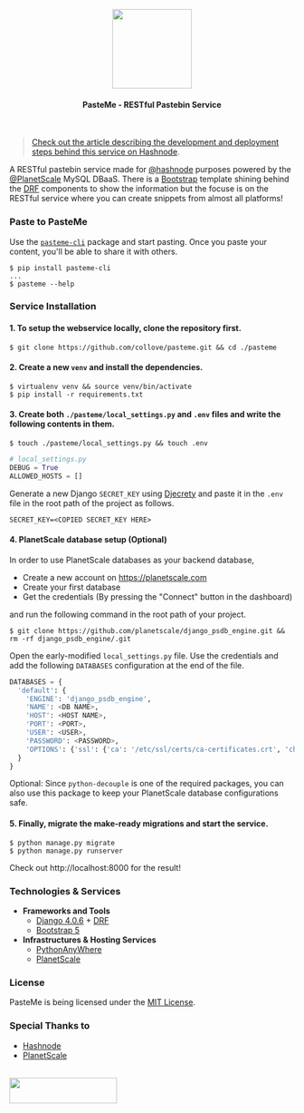 <p align="center">
    <img src="https://raw.githubusercontent.com/collove/pasteme/295b20a2fc7375661fb123b140ed7089314c193d/.git_components/logo.svg" width="140">
    <h4 align="center">PasteMe - RESTful Pastebin Service</h4>
</p><br>

> [Check out the article describing the development and deployment steps behind this service on Hashnode](https://imsadra.me/pasteme-paste-codes-from-your-terminal).

A RESTful pastebin service made for [@hashnode](https://github.com/hashnode) purposes powered by the [@PlanetScale](https://github.com/planetscale) MySQL DBaaS. There is a [Bootstrap](https://getbootstrap.com/docs/5.0/getting-started/introduction/) template shining behind the [DRF](https://www.django-rest-framework.org/) components to show the information but the focuse is on the RESTful service where you can create snippets from almost all platforms!

### Paste to PasteMe
Use the [`pasteme-cli`](https://pypi.org/project/pasteme-cli/) package and start pasting. Once you paste your content, you'll be able to share it with others.

```shell
$ pip install pasteme-cli
...
$ pasteme --help
```

### Service Installation

#### 1. To setup the webservice locally, clone the repository first.

```shell
$ git clone https://github.com/collove/pasteme.git && cd ./pasteme
```

#### 2. Create a new `venv` and install the dependencies.

```shell
$ virtualenv venv && source venv/bin/activate
$ pip install -r requirements.txt
```

#### 3. Create both `./pasteme/local_settings.py` and `.env` files and write the following contents in them.

```shell
$ touch ./pasteme/local_settings.py && touch .env
```

```python
# local_settings.py
DEBUG = True
ALLOWED_HOSTS = []
```

Generate a new Django `SECRET_KEY` using [Djecrety](https://djecrety.ir/) and paste it in the `.env` file in the root path of the project as follows.

```shell
SECRET_KEY=<COPIED SECRET_KEY HERE>
```

#### 4. PlanetScale database setup (Optional)
In order to use PlanetScale databases as your backend database,

- Create a new account on https://planetscale.com
- Create your first database
- Get the credentials (By pressing the "Connect" button in the dashboard)

and run the following command in the root path of your project.

```shell
$ git clone https://github.com/planetscale/django_psdb_engine.git && rm -rf django_psdb_engine/.git
```

Open the early-modified `local_settings.py` file. Use the credentials and add the following `DATABASES` configuration at the end of the file.

```python
DATABASES = {
  'default': {
    'ENGINE': 'django_psdb_engine',
    'NAME': <DB NAME>,
    'HOST': <HOST NAME>,
    'PORT': <PORT>,
    'USER': <USER>,
    'PASSWORD': <PASSWORD>,
    'OPTIONS': {'ssl': {'ca': '/etc/ssl/certs/ca-certificates.crt', 'charset': 'utf8mb4'}
  }
}
```

Optional: Since `python-decouple` is one of the required packages, you can also use this package to keep your PlanetScale database configurations safe.

#### 5. Finally, migrate the make-ready migrations and start the service.

```shell
$ python manage.py migrate
$ python manage.py runserver
```

Check out http://localhost:8000 for the result!

### Technologies & Services
- __Frameworks and Tools__
  - [Django 4.0.6](https://www.djangoproject.com/) + [DRF](https://www.django-rest-framework.org/)
  - [Bootstrap 5](https://getbootstrap.com/docs/5.0/getting-started/introduction/)
- __Infrastructures & Hosting Services__
  - [PythonAnyWhere](https://pythonanywhere.com)
  - [PlanetScale](https://planetscale.com)

### License
PasteMe is being licensed under the [MIT License](https://github.com/collove/pasteme/blob/main/LICENSE).

### Special Thanks to
- [Hashnode](https://hashnode.com/)
- [PlanetScale](https://planetscale.com/)

<br><a href="https://townhall.hashnode.com/planetscale-hackathon"><img width="190" height="45" src="https://raw.githubusercontent.com/collove/pasteme/main/.git_components/development_badge.png"></a>
